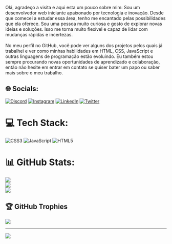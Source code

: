 Olá, agradeço a visita e aqui esta um pouco sobre mim:
Sou um desenvolvedor web iniciante apaixonado por tecnologia e inovação. Desde que comecei a estudar essa área, tenho me encantado pelas possibilidades que ela oferece. Sou uma pessoa muito curiosa e gosto de explorar novas ideias e soluções. Isso me torna muito flexível e capaz de lidar com mudanças rápidas e incertezas.<br><br>No meu perfil no GitHub, você pode ver alguns dos projetos pelos quais já trabalhei e ver como minhas habilidades em HTML, CSS, JavaScript e outras linguagens de programação estão evoluindo. Eu também estou sempre procurando novas oportunidades de aprendizado e colaboração, então não hesite em entrar em contato se quiser bater um papo ou saber mais sobre o meu trabalho.


## 🌐 Socials:
[![Discord](https://img.shields.io/badge/Discord-%237289DA.svg?logo=discord&logoColor=white)](https://discord.gg/MuXzkbjGDJ) [![Instagram](https://img.shields.io/badge/Instagram-%23E4405F.svg?logo=Instagram&logoColor=white)](https://instagram.com/Thydus__) [![LinkedIn](https://img.shields.io/badge/LinkedIn-%230077B5.svg?logo=linkedin&logoColor=white)](https://linkedin.com/in/wilkson-pedro-96a8aa1aa) [![Twitter](https://img.shields.io/badge/Twitter-%231DA1F2.svg?logo=Twitter&logoColor=white)](https://twitter.com/@Dev_Thydus) 

# 💻 Tech Stack:
![CSS3](https://img.shields.io/badge/css3-%231572B6.svg?style=for-the-badge&logo=css3&logoColor=white) ![JavaScript](https://img.shields.io/badge/javascript-%23323330.svg?style=for-the-badge&logo=javascript&logoColor=%23F7DF1E) ![HTML5](https://img.shields.io/badge/html5-%23E34F26.svg?style=for-the-badge&logo=html5&logoColor=white)
# 📊 GitHub Stats:
![](https://github-readme-stats.vercel.app/api?username=wilksonPedro&theme=radical&hide_border=false&include_all_commits=true&count_private=true)<br/>
![](https://github-readme-streak-stats.herokuapp.com/?user=wilksonPedro&theme=radical&hide_border=false)<br/>
![](https://github-readme-stats.vercel.app/api/top-langs/?username=wilksonPedro&theme=radical&hide_border=false&include_all_commits=true&count_private=true&layout=compact)

## 🏆 GitHub Trophies
![](https://github-profile-trophy.vercel.app/?username=wilksonPedro&theme=radical&no-frame=false&no-bg=false&margin-w=4)

---
[![](https://visitcount.itsvg.in/api?id=wilksonPedro&icon=1&color=6)](https://visitcount.itsvg.in)

<!-- Proudly created with GPRM ( https://gprm.itsvg.in ) -->
